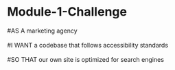 # Module-1-Challenge
#AS A marketing agency
<br></br>
#I WANT a codebase that follows accessibility standards
<br></br>
#SO THAT our own site is optimized for search engines
